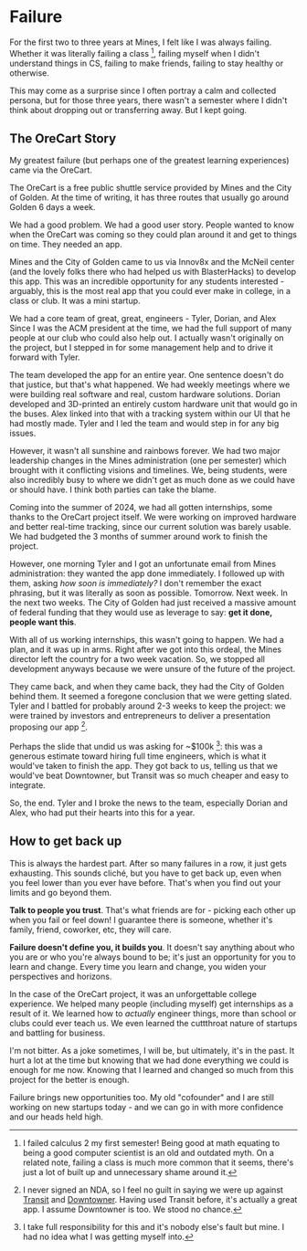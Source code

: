 # Failure

For the first two to three years at Mines, I felt like I was always
failing. Whether it was literally failing a class [^ref1], failing myself
when I didn't understand things in CS, failing to make friends, failing to
stay healthy or otherwise. 

This may come as a surprise since I often portray a calm and collected
persona, but for those three years, there wasn't a semester where I didn't
think about dropping out or transferring away. But I kept going.

## The OreCart Story

My greatest failure (but perhaps one of the greatest learning experiences)
came via the OreCart.

The OreCart is a free public shuttle service provided by Mines
and the City of Golden. At the time of writing, it has three routes
that usually go around Golden 6 days a week.

We had a good problem. We had a good user story. People wanted
to know when the OreCart was coming so they could plan around it
and get to things on time. They needed an app.

Mines and the City of Golden came to us via Innov8x and the McNeil center
(and the lovely folks there who had helped us with BlasterHacks) to develop
this app. This was an incredible opportunity for any students interested -
arguably, this is the most real app that you could ever make in college,
in a class or club. It was a mini startup.

We had a core team of great, great, engineers - Tyler, Dorian, and Alex
Since I was the ACM president at the time, we had the full support of many
people at our club who could also help out. I actually wasn't originally
on the project, but I stepped in for some management help and to drive it
forward with Tyler.

The team developed the app for an entire year. One sentence doesn't do that
justice, but that's what happened. We had weekly meetings where we were
building real software and real, custom hardware solutions. Dorian developed
and 3D-printed an entirely custom hardware unit that would go in the buses.
Alex linked into that with a tracking system within our UI that he had mostly
made. Tyler and I led the team and would step in for any big issues.

However, it wasn't all sunshine and rainbows forever. We had two major 
leadership changes in the Mines administration (one per semester) which brought
with it conflicting visions and timelines. We, being students, were also
incredibly busy to where we didn't get as much done as we could have or should
have. I think both parties can take the blame.

Coming into the summer of 2024, we had all gotten internships, some thanks to the
OreCart project itself. We were working on improved hardware and better real-time
tracking, since our current solution was barely usable. We had budgeted the 3 months
of summer around work to finish the project.

However, one morning Tyler and I got an unfortunate email from Mines administration:
they wanted the app done immediately. I followed up with them, asking *how soon is immediately?*
I don't remember the exact phrasing, but it was literally as soon as possible. Tomorrow. Next week.
In the next two weeks. The City of Golden had just received a massive amount of federal funding 
that they would use as leverage to say: **get it done, people want this**.
 
With all of us working internships, this wasn't going to happen. We had a plan, and
it was up in arms. Right after we got into this ordeal, the Mines director left the
country for a two week vacation. So, we stopped all development anyways because we
were unsure of the future of the project.

They came back, and when they came back, they had the City of Golden behind them. It
seemed a foregone conclusion that we were getting slated. Tyler and I battled for
probably around 2-3 weeks to keep the project: we were trained by investors and
entrepreneurs to deliver a presentation proposing our app [^ref3].

Perhaps the slide that undid us was asking for ~$100k [^ref4]: this was a generous estimate
toward hiring full time engineers, which is what it would've taken to finish the app.
They got back to us, telling us that we would've beat Downtowner, but Transit was
so much cheaper and easy to integrate.

So, the end. Tyler and I broke the news to the team, especially Dorian and Alex, who had
put their hearts into this for a year.

## How to get back up

This is always the hardest part. After so many failures in a row,
it just gets exhausting. This sounds cliché, but you have to get back
up, even when you feel lower than you ever have before. That's when
you find out your limits and go beyond them.

**Talk to people you trust**. That's what friends are for - picking
each other up when you fail or feel down! I guarantee there is someone,
whether it's family, friend, coworker, etc, they will care.

**Failure doesn't define you, it builds you**. It doesn't say anything
about who you are or who you're always bound to be; it's just an opportunity
for you to learn and change. Every time you learn and change, you widen
your perspectives and horizons.

In the case of the OreCart project, it was an unforgettable college experience.
We helped many people (including myself) get internships as a result of it.
We learned how to *actually* engineer things, more than school or clubs could
ever teach us. We even learned the cuttthroat nature of startups and battling
for business.

I'm not bitter. As a joke sometimes, I will be, but ultimately, it's in the past.
It hurt a lot at the time but knowing that we had done everything we could is
enough for me now. Knowing that I learned and changed so much from this project
for the better is enough.

Failure brings new opportunities too. My old "cofounder" and I are still working
on new startups today - and we can go in with more confidence and our heads held high.


[^ref1]: I failed calculus 2 my first semester! Being good at math equating
to being a good computer scientist is an old and outdated myth. On a related note,
failing a class is much more common that it seems, there's just a lot of built up
and unnecessary shame around it.

[^ref2]: Definitely not calling myself a "great great engineer."

[^ref3]: I never signed an NDA, so I feel no guilt in saying we were up
against [Transit](https://transitapp.com) and [Downtowner](https://www.ridedowntowner.com).
Having used Transit before, it's actually a great app. I assume Downtowner is too. We
stood no chance.

[^ref4]: I take full responsibility for this and it's nobody else's fault but mine.
I had no idea what I was getting myself into.
